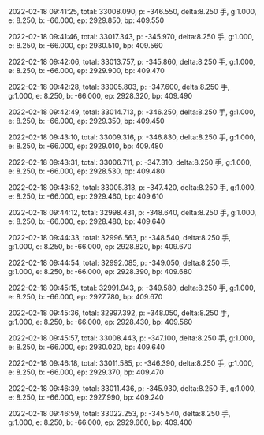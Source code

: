 2022-02-18 09:41:25, total: 33008.090, p: -346.550, delta:8.250 手, g:1.000, e: 8.250, b: -66.000, ep: 2929.850, bp: 409.550

2022-02-18 09:41:46, total: 33017.343, p: -345.970, delta:8.250 手, g:1.000, e: 8.250, b: -66.000, ep: 2930.510, bp: 409.560

2022-02-18 09:42:06, total: 33013.757, p: -345.860, delta:8.250 手, g:1.000, e: 8.250, b: -66.000, ep: 2929.900, bp: 409.470

2022-02-18 09:42:28, total: 33005.803, p: -347.600, delta:8.250 手, g:1.000, e: 8.250, b: -66.000, ep: 2928.320, bp: 409.490

2022-02-18 09:42:49, total: 33014.713, p: -346.250, delta:8.250 手, g:1.000, e: 8.250, b: -66.000, ep: 2929.350, bp: 409.450

2022-02-18 09:43:10, total: 33009.316, p: -346.830, delta:8.250 手, g:1.000, e: 8.250, b: -66.000, ep: 2929.010, bp: 409.480

2022-02-18 09:43:31, total: 33006.711, p: -347.310, delta:8.250 手, g:1.000, e: 8.250, b: -66.000, ep: 2928.530, bp: 409.480

2022-02-18 09:43:52, total: 33005.313, p: -347.420, delta:8.250 手, g:1.000, e: 8.250, b: -66.000, ep: 2929.460, bp: 409.610

2022-02-18 09:44:12, total: 32998.431, p: -348.640, delta:8.250 手, g:1.000, e: 8.250, b: -66.000, ep: 2928.480, bp: 409.640

2022-02-18 09:44:33, total: 32996.563, p: -348.540, delta:8.250 手, g:1.000, e: 8.250, b: -66.000, ep: 2928.820, bp: 409.670

2022-02-18 09:44:54, total: 32992.085, p: -349.050, delta:8.250 手, g:1.000, e: 8.250, b: -66.000, ep: 2928.390, bp: 409.680

2022-02-18 09:45:15, total: 32991.943, p: -349.580, delta:8.250 手, g:1.000, e: 8.250, b: -66.000, ep: 2927.780, bp: 409.670

2022-02-18 09:45:36, total: 32997.392, p: -348.050, delta:8.250 手, g:1.000, e: 8.250, b: -66.000, ep: 2928.430, bp: 409.560

2022-02-18 09:45:57, total: 33008.443, p: -347.100, delta:8.250 手, g:1.000, e: 8.250, b: -66.000, ep: 2930.020, bp: 409.640

2022-02-18 09:46:18, total: 33011.585, p: -346.390, delta:8.250 手, g:1.000, e: 8.250, b: -66.000, ep: 2929.370, bp: 409.470

2022-02-18 09:46:39, total: 33011.436, p: -345.930, delta:8.250 手, g:1.000, e: 8.250, b: -66.000, ep: 2927.990, bp: 409.240

2022-02-18 09:46:59, total: 33022.253, p: -345.540, delta:8.250 手, g:1.000, e: 8.250, b: -66.000, ep: 2929.660, bp: 409.400